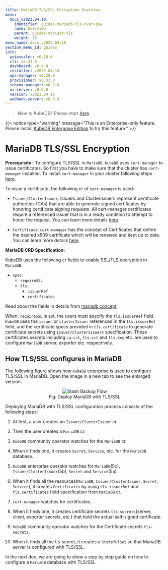 ```yaml
---
title: MariaDB TLS/SSL Encryption Overview
menu:
  docs_v2023.04.10:
    identifier: guides-mariadb-tls-overview
    name: Overview
    parent: guides-mariadb-tls
    weight: 10
menu_name: docs_v2023.04.10
section_menu_id: guides
info:
  autoscaler: v0.18.0
  cli: v0.33.0
  dashboard: v0.9.0
  installer: v2023.04.10
  ops-manager: v0.20.0
  provisioner: v0.33.0
  schema-manager: v0.9.0
  ui-server: v0.9.0
  version: v2023.04.10
  webhook-server: v0.9.0
---
```


> New to KubeDB? Please start [here](/docs/v2023.04.10/README).

{{< notice type="warning" message="This is an Enterprise-only feature. Please install [KubeDB Enterprise Edition](/docs/v2023.04.10/setup/install/enterprise) to try this feature." >}}

# MariaDB TLS/SSL Encryption

**Prerequisite :** To configure TLS/SSL in `MariaDB`, `KubeDB` uses `cert-manager` to issue certificates. So first you have to make sure that the cluster has `cert-manager` installed. To install `cert-manager` in your cluster following steps [here](https://cert-manager.io/docs/installation/kubernetes/).

To issue a certificate, the following cr of `cert-manager` is used:

- `Issuer/ClusterIssuer`: Issuers and ClusterIssuers represent certificate authorities (CAs) that are able to generate signed certificates by honoring certificate signing requests. All cert-manager certificates require a referenced issuer that is in a ready condition to attempt to honor the request. You can learn more details [here](https://cert-manager.io/docs/concepts/issuer/).

- `Certificate`: `cert-manager` has the concept of Certificates that define the desired x509 certificate which will be renewed and kept up to date. You can learn more details [here](https://cert-manager.io/docs/concepts/certificate/).

**MariaDB CRD Specification:**

KubeDB uses the following cr fields to enable SSL/TLS encryption in `MariaDB`.

- `spec:`
  - `requireSSL`
  - `tls:`
    - `issuerRef`
    - `certificates`

Read about the fields in details from [mariadb concept](/docs/v2023.04.10/guides/mariadb/concepts/mariadb/#spectls),

When, `requireSSL` is set, the users must specify the `tls.issuerRef` field. `KubeDB` uses the `issuer` or `clusterIssuer` referenced in the `tls.issuerRef` field, and the certificate specs provided in `tls.certificate` to generate certificate secrets using `Issuer/ClusterIssuers` specification. These certificates secrets including `ca.crt`, `tls.crt` and `tls.key` etc. are used to configure `MariaDB` server, exporter etc. respectively.

## How TLS/SSL configures in MariaDB

The following figure shows how `KubeDB` enterprise is used to configure TLS/SSL in MariaDB. Open the image in a new tab to see the enlarged version.

<figure align="center">
  <img alt="Stash Backup Flow" src="/docs/v2023.04.10/guides/mariadb/tls/overview/images/md-tls-ssl.png">
<figcaption align="center">Fig: Deploy MariaDB with TLS/SSL</figcaption>
</figure>

Deploying MariaDB with TLS/SSL configuration process consists of the following steps:

1. At first, a user creates an `Issuer/ClusterIssuer` cr.

2. Then the user creates a `MariaDB` cr.

3. `KubeDB` community operator watches for the `MariaDB` cr.

4. When it finds one, it creates `Secret`, `Service`, etc. for the `MariaDB` database.

5. `KubeDB` enterprise operator watches for `MariaDB`(5c), `Issuer/ClusterIssuer`(5b), `Secret` and `Service`(5a).

6. When it finds all the resources(`MariaDB`, `Issuer/ClusterIssuer`, `Secret`, `Service`), it creates `Certificates` by using `tls.issuerRef` and `tls.certificates` field specification from `MariaDB` cr.

7. `cert-manager` watches for certificates.

8. When it finds one, it creates certificate secrets `tls-secrets`(server, client, exporter secrets, etc.) that hold the actual self-signed certificate.

9. `KubeDB` community operator watches for the Certificate secrets `tls-secrets`.

10. When it finds all the tls-secret, it creates a `StatefulSet` so that MariaDB server is configured with TLS/SSL.

In the next doc, we are going to show a step by step guide on how to configure a `MariaDB` database with TLS/SSL.
